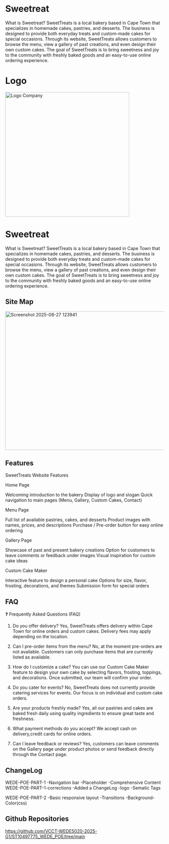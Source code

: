 

# Sweetreat 
What is Sweetreat?
SweetTreats is a local bakery based in Cape Town that specializes in homemade cakes, pastries, and desserts. The business is designed to provide both everyday treats and custom-made cakes for special occasions. Through its website, SweetTreats allows customers to browse the menu, view a gallery of past creations, and even design their own custom cakes. The goal of SweetTreats is to bring sweetness and joy to the community with freshly baked goods and an easy-to-use online ordering experience.

# Logo
<img width="394" height="394" alt="Logo Company" src="https://github.com/user-attachments/assets/e1b026ca-03ed-4f8a-b1f3-96e363e014e5" />



# Sweetreat 
What is Sweetreat?
SweetTreats is a local bakery based in Cape Town that specializes in homemade cakes, pastries, and desserts. The business is designed to provide both everyday treats and custom-made cakes for special occasions. Through its website, SweetTreats allows customers to browse the menu, view a gallery of past creations, and even design their own custom cakes. The goal of SweetTreats is to bring sweetness and joy to the community with freshly baked goods and an easy-to-use online ordering experience.



## Site Map
<img width="723" height="439" alt="Screenshot 2025-08-27 123941" src="https://github.com/user-attachments/assets/5a251c06-79f6-4cf8-8e19-017d4b1d7b26" />

## Features 
SweetTreats Website Features

Home Page

Welcoming introduction to the bakery
Display of logo and slogan
Quick navigation to main pages (Menu, Gallery, Custom Cakes, Contact)

Menu Page

Full list of available pastries, cakes, and desserts
Product images with names, prices, and descriptions
Purchase / Pre-order button for easy online ordering

Gallery Page

Showcase of past and present bakery creations
Option for customers to leave comments or feedback under images
Visual inspiration for custom cake ideas

Custom Cake Maker

Interactive feature to design a personal cake
Options for size, flavor, frosting, decorations, and themes
Submission form for special orders

## FAQ
❓ Frequently Asked Questions (FAQ)

1. Do you offer delivery?
Yes, SweetTreats offers delivery within Cape Town for online orders and custom cakes. Delivery fees may apply depending on the location.

2. Can I pre-order items from the menu?
No, at the moment pre-orders are not available. Customers can only purchase items that are currently listed as available.

3. How do I customize a cake?
You can use our Custom Cake Maker feature to design your own cake by selecting flavors, frosting, toppings, and decorations. Once submitted, our team will confirm your order.

4. Do you cater for events?
No, SweetTreats does not currently provide catering services for events. Our focus is on individual and custom cake orders.

5. Are your products freshly made?
Yes, all our pastries and cakes are baked fresh daily using quality ingredients to ensure great taste and freshness.

6. What payment methods do you accept?
We accept cash on delivery,credit cards for online orders.

7. Can I leave feedback or reviews?
Yes, customers can leave comments on the Gallery page under product photos or send feedback directly through the Contact page.

## ChangeLog
WEDE-POE-PART-1
-Navigation bar 
-Placeholder
-Comprehensive Content
WEDE-POE-PART-1-corrections
-Added a ChangeLog
-logo
-Sematic Tags

WEDE-POE-PART-2
-Basic responsive layout
-Transitions
-Background-Color(css)




## Github Repositories
https://github.com/VCCT-WEDE5020-2025-G1/ST10497775_WEDE_POE/tree/main
